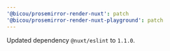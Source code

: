 ```yaml
---
'@bicou/prosemirror-render-nuxt': patch
'@bicou/prosemirror-render-nuxt-playground': patch
---
```


Updated dependency `@nuxt/eslint` to `1.1.0`.
